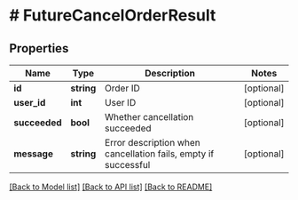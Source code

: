 # # FutureCancelOrderResult

## Properties

Name | Type | Description | Notes
------------ | ------------- | ------------- | -------------
**id** | **string** | Order ID | [optional] 
**user_id** | **int** | User ID | [optional] 
**succeeded** | **bool** | Whether cancellation succeeded | [optional] 
**message** | **string** | Error description when cancellation fails, empty if successful | [optional] 

[[Back to Model list]](../../README.md#documentation-for-models) [[Back to API list]](../../README.md#documentation-for-api-endpoints) [[Back to README]](../../README.md)
